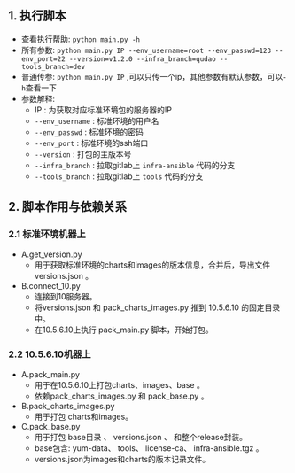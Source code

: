 ## 1. 执行脚本
+ 查看执行帮助: `python main.py -h`
+ 所有参数: `python main.py IP --env_username=root --env_passwd=123 --env_port=22 --version=v1.2.0 --infra_branch=qudao --tools_branch=dev`
+ 普通传参: `python main.py IP` ,可以只传一个ip，其他参数有默认参数，可以`-h`查看一下
+ 参数解释:
  - IP : 为获取对应标准环境包的服务器的IP
  - `--env_username` : 标准环境的用户名
  - `--env_passwd` : 标准环境的密码
  - `--env_port` : 标准环境的ssh端口
  - `--version` : 打包的主版本号
  - `--infra_branch` : 拉取gitlab上 `infra-ansible` 代码的分支
  - `--tools_branch` : 拉取gitlab上 `tools` 代码的分支
  

## 2. 脚本作用与依赖关系
### 2.1 标准环境机器上
+ A.get_version.py
  - 用于获取标准环境的charts和images的版本信息，合并后，导出文件 versions.json 。
+ B.connect_10.py
  - 连接到10服务器。
  - 将versions.json 和 pack_charts_images.py 推到 10.5.6.10 的固定目录中。
  - 在10.5.6.10上执行 pack_main.py 脚本，开始打包。

### 2.2 10.5.6.10机器上
+ A.pack_main.py
  - 用于在10.5.6.10上打包charts、images、base 。
  - 依赖pack_charts_images.py 和 pack_base.py 。
+ B.pack_charts_images.py 
  - 用于打包 charts和images。
+ C.pack_base.py
  - 用于打包 base目录 、 versions.json 、 和整个release封装。
  - base包含:  yum-data、 tools、 license-ca、 infra-ansible.tgz 。
  - versions.json为images和charts的版本记录文件。